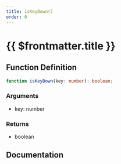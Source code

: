 ```yaml
---
title: isKeyDown()
order: 0
---
```


# {{ $frontmatter.title }}

<!--@include: ./isKeyDown_partial_header.md-->

## Function Definition

```ts
function isKeyDown(key: number): boolean;
```

### Arguments

* key: number

### Returns

* boolean

## Documentation

<!--@include: ./isKeyDown_partial_footer.md-->
